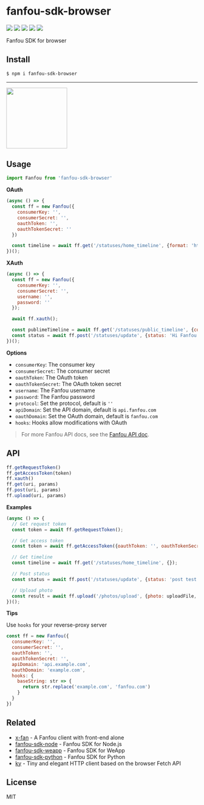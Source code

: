# fanfou-sdk-browser

[![](https://badges.greenkeeper.io/fanfoujs/fanfou-sdk-browser.svg)](https://greenkeeper.io/)
[![](https://github.com/fanfoujs/fanfou-sdk-browser/workflows/Node/badge.svg)](https://github.com/fanfoujs/fanfou-sdk-browser/actions)
[![](https://img.shields.io/npm/v/fanfou-sdk-browser.svg)](https://www.npmjs.com/package/fanfou-sdk-browser)
[![](https://img.shields.io/npm/l/fanfou-sdk-browser.svg)](https://github.com/fanfoujs/fanfou-sdk-browser/blob/master/LICENSE)
[![](https://img.shields.io/badge/code_style-XO-5ed9c7.svg)](https://github.com/xojs/xo)

Fanfou SDK for browser

## Install

```bash
$ npm i fanfou-sdk-browser
```

---

<a href="https://www.patreon.com/LitoMore">
  <img src="https://c5.patreon.com/external/logo/become_a_patron_button@2x.png" width="160">
</a>

## Usage

```javascript
import Fanfou from 'fanfou-sdk-browser'
```

**OAuth**

```javascript
(async () => {
  const ff = new Fanfou({
    consumerKey: '',
    consumerSecret: '',
    oauthToken: '',
    oauthTokenSecret: ''
  })

  const timeline = await ff.get('/statuses/home_timeline', {format: 'html'})
})();
```

**XAuth**

```javascript
(async () => {
  const ff = new Fanfou({
    consumerKey: '',
    consumerSecret: '',
    username: '',
    password: ''
  });

  await ff.xauth();

  const publimeTimeline = await ff.get('/statuses/public_timeline', {count: 10})
  const status = await ff.post('/statuses/update', {status: 'Hi Fanfou'})
})();
```

**Options**

- `consumerKey`: The consumer key
- `consumerSecret`: The consumer secret
- `oauthToken`: The OAuth token
- `oauthTokenSecret`: The OAuth token secret
- `username`: The Fanfou username
- `password`: The Fanfou password
- `protocol`: Set the protocol, default is `''`
- `apiDomain`: Set the API domain, default is `api.fanfou.com`
- `oauthDomain`: Set the OAuth domain, default is `fanfou.com`
- `hooks`: Hooks allow modifications with OAuth

> For more Fanfou API docs, see the [Fanfou API doc](https://github.com/FanfouAPI/FanFouAPIDoc/wiki).

## API

```javascript
ff.getRequestToken()
ff.getAccessToken(token)
ff.xauth()
ff.get(uri, params)
ff.post(uri, params)
ff.upload(uri, params)
```

**Examples**

```javascript
(async () => {
  // Get request token
  const token = await ff.getRequestToken();

  // Get access token
  const token = await ff.getAccessToken({oauthToken: '', oauthTokenSecret: ''});

  // Get timeline
  const timeline = await ff.get('/statuses/home_timeline', {});

  // Post status
  const status = await ff.post('/statuses/update', {status: 'post test'});

  // Upload photo
  const result = await ff.upload('/photos/upload', {photo: uploadFile, status: 'unicorn'});
})();
```

**Tips**

Use `hooks` for your reverse-proxy server

```javascript
const ff = new Fanfou({
  consumerKey: '',
  consumerSecret: '',
  oauthToken: '',
  oauthTokenSecret: '',
  apiDomain: 'api.example.com',
  oauthDomain: 'example.com',
  hooks: {
    baseString: str => {
      return str.replace('example.com', 'fanfou.com')
    }
  }
})
```

## Related

- [x-fan](https://github.com/LitoMore/x-fan) - A Fanfou client with front-end alone
- [fanfou-sdk-node](https://github.com/fanfoujs/fanfou-sdk-node) - Fanfou SDK for Node.js
- [fanfou-sdk-weapp](https://github.com/fanfoujs/fanfou-sdk-weapp) - Fanfou SDK for WeApp
- [fanfou-sdk-python](https://github.com/LitoMore/fanfou-sdk-python) - Fanfou SDK for Python
- [ky](https://github.com/sindresorhus/ky) - Tiny and elegant HTTP client based on the browser Fetch API

## License

MIT
